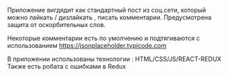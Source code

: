 Приложение вигдядит как стандартный пост из соц.сети,
который можно лайкать / дизлайкать , писать комментарии.
Предусмотрена защита от оскорбительных слов.

Некоторые комментарии есть по умолчению и подтягиваются с использованием
https://jsonplaceholder.typicode.com

В приложении использованы технологии : HTML/CSS/JS/REACT-REDUX
Также есть робата с ошибками в Redux
